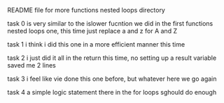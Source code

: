 README file for more functions nested loops directory

task 0 is very similar to the islower fucntion we did in the first functions nested loops one, this time just replace a and z for A and Z

task 1 i think i did this one in a more efficient manner this time

task 2 i just did it all in the return this time, no setting up a result variable saved me 2 lines

task 3 i feel like vie done this one before, but whatever here we go again

task 4 a simple logic statement there in the for loops sghould do enough 